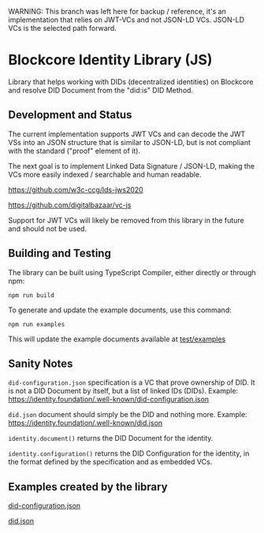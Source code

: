 WARNING: This branch was left here for backup / reference, it's an implementation that relies on JWT-VCs and not JSON-LD VCs. JSON-LD VCs is the selected path forward.

# Blockcore Identity Library (JS)

Library that helps working with DIDs (decentralized identities) on Blockcore and resolve DID Document from the "did:is" DID Method.

## Development and Status

The current implementation supports JWT VCs and can decode the JWT VSs into an JSON structure that is similar to JSON-LD, but is not compliant with the standard ("proof" element of it).

The next goal is to implement Linked Data Signature / JSON-LD, making the VCs more easily indexed / searchable and human readable.

https://github.com/w3c-ccg/lds-jws2020

https://github.com/digitalbazaar/vc-js

Support for JWT VCs will likely be removed from this library in the future and should not be used.

## Building and Testing

The library can be built using TypeScript Compiler, either directly or through npm:

```
npm run build
```

To generate and update the example documents, use this command:

```
npm run examples
```

This will update the example documents available at [test/examples](test/examples)

## Sanity Notes

`did-configuration.json` specification is a VC that prove ownership of DID. It is not a DID Document by itself, but a list of linked IDs (DIDs). Example: https://identity.foundation/.well-known/did-configuration.json

`did.json` document should simply be the DID and nothing more. Example: https://identity.foundation/.well-known/did.json

`identity.document()` returns the DID Document for the identity.

`identity.configuration()` returns the DID Configuration for the identity, in the format defined by the specification and as embedded VCs.

## Examples created by the library

[did-configuration.json](https://www.blockcore.net/.well-known/did-configuration.json)

[did.json](https://www.blockcore.net/.well-known/did.json)
